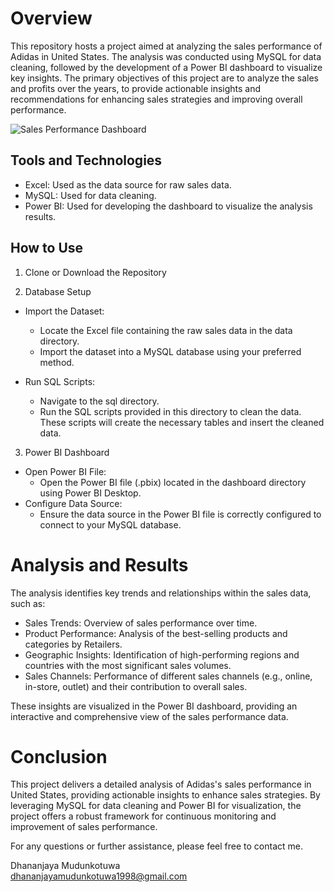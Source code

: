 # Overview
This repository hosts a project aimed at analyzing the sales performance of Adidas in United States. The analysis was conducted using MySQL for data cleaning, followed by the development of a Power BI dashboard to visualize key insights. The primary objectives of this project are to analyze the sales and profits over the years, to provide actionable insights and recommendations for enhancing sales strategies and improving overall performance.

![Sales Performance Dashboard](https://github.com/Dhanaa98/Sales-Performance-Dashboard/assets/171159250/9fda3a15-05bb-4d4c-9e3a-96183c4f5eb1)


## Tools and Technologies

- Excel: Used as the data source for raw sales data.
- MySQL: Used for data cleaning.
- Power BI: Used for developing the dashboard to visualize the analysis results.

## How to Use
1. Clone or Download the Repository

2. Database Setup
- Import the Dataset:
  - Locate the Excel file containing the raw sales data in the data directory.
  - Import the dataset into a MySQL database using your preferred method.

- Run SQL Scripts:
  - Navigate to the sql directory.
  - Run the SQL scripts provided in this directory to clean the data. These scripts will create the necessary tables and insert the cleaned data.
    
3. Power BI Dashboard
- Open Power BI File:
  - Open the Power BI file (.pbix) located in the dashboard directory using Power BI Desktop.
- Configure Data Source:
  - Ensure the data source in the Power BI file is correctly configured to connect to your MySQL database.

# Analysis and Results
The analysis identifies key trends and relationships within the sales data, such as:
- Sales Trends: Overview of sales performance over time.
- Product Performance: Analysis of the best-selling products and categories by Retailers.
- Geographic Insights: Identification of high-performing regions and countries with the most significant sales volumes.
- Sales Channels: Performance of different sales channels (e.g., online, in-store, outlet) and their contribution to overall sales.

These insights are visualized in the Power BI dashboard, providing an interactive and comprehensive view of the sales performance data.

# Conclusion
This project delivers a detailed analysis of Adidas's sales performance in United States, providing actionable insights to enhance sales strategies. By leveraging MySQL for data cleaning and Power BI for visualization, the project offers a robust framework for continuous monitoring and improvement of sales performance.

For any questions or further assistance, please feel free to contact me.

Dhananjaya Mudunkotuwa  
dhananjayamudunkotuwa1998@gmail.com
